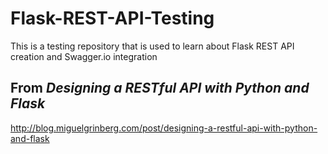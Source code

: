 # Flask-REST-API-Testing
This is a testing repository that is used to learn about Flask REST API creation and Swagger.io integration

## From *Designing a RESTful API with Python and Flask*
http://blog.miguelgrinberg.com/post/designing-a-restful-api-with-python-and-flask